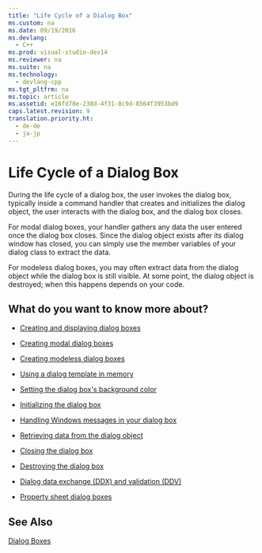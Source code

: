```yaml
---
title: "Life Cycle of a Dialog Box"
ms.custom: na
ms.date: 09/19/2016
ms.devlang: 
  - C++
ms.prod: visual-studio-dev14
ms.reviewer: na
ms.suite: na
ms.technology: 
  - devlang-cpp
ms.tgt_pltfrm: na
ms.topic: article
ms.assetid: e16fd78e-238d-4f31-8c9d-8564f3953bd9
caps.latest.revision: 9
translation.priority.ht: 
  - de-de
  - ja-jp
---
```

# Life Cycle of a Dialog Box
During the life cycle of a dialog box, the user invokes the dialog box, typically inside a command handler that creates and initializes the dialog object, the user interacts with the dialog box, and the dialog box closes.  
  
 For modal dialog boxes, your handler gathers any data the user entered once the dialog box closes. Since the dialog object exists after its dialog window has closed, you can simply use the member variables of your dialog class to extract the data.  
  
 For modeless dialog boxes, you may often extract data from the dialog object while the dialog box is still visible. At some point, the dialog object is destroyed; when this happens depends on your code.  
  
## What do you want to know more about?  
  
-   [Creating and displaying dialog boxes](../vs140/Creating-and-Displaying-Dialog-Boxes.md)  
  
-   [Creating modal dialog boxes](../vs140/Creating-Modal-Dialog-Boxes.md)  
  
-   [Creating modeless dialog boxes](../vs140/Creating-Modeless-Dialog-Boxes.md)  
  
-   [Using a dialog template in memory](../vs140/Using-a-Dialog-Template-in-Memory.md)  
  
-   [Setting the dialog box's background color](../vs140/Setting-the-Dialog-Box’s-Background-Color.md)  
  
-   [Initializing the dialog box](../vs140/Initializing-the-Dialog-Box.md)  
  
-   [Handling Windows messages in your dialog box](../vs140/Handling-Windows-Messages-in-Your-Dialog-Box.md)  
  
-   [Retrieving data from the dialog object](../vs140/Retrieving-Data-from-the-Dialog-Object.md)  
  
-   [Closing the dialog box](../vs140/Closing-the-Dialog-Box.md)  
  
-   [Destroying the dialog box](../vs140/Destroying-the-Dialog-Box.md)  
  
-   [Dialog data exchange (DDX) and validation (DDV)](../vs140/Dialog-Data-Exchange-and-Validation.md)  
  
-   [Property sheet dialog boxes](../vs140/Property-Sheets-and-Property-Pages--MFC-.md)  
  
## See Also  
 [Dialog Boxes](../vs140/Dialog-Boxes.md)